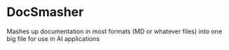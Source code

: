 # DocSmasher
 Mashes up documentation in most formats (MD or whatever files) into one big file for use in AI applications
